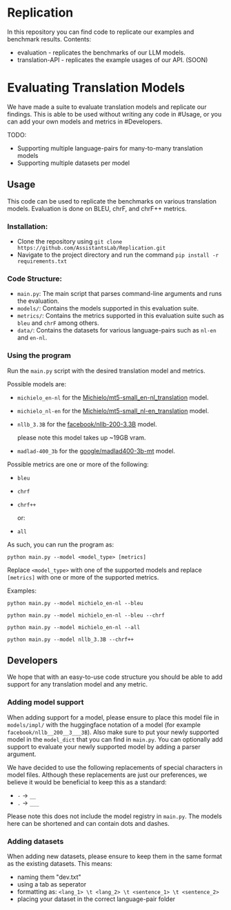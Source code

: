 # Replication
In this repository you can find code to replicate our examples and benchmark results.
Contents:
- evaluation - replicates the benchmarks of our LLM models.
- translation-API - replicates the example usages of our API. (SOON)


# Evaluating Translation Models 

We have made a suite to evaluate translation models and replicate our findings. This is able to be used without writing any code in #Usage, or you can add your own models and metrics in #Developers.

TODO:
- Supporting multiple language-pairs for many-to-many translation models
- Supporting multiple datasets per model

## Usage

This code can be used to replicate the benchmarks on various translation models. Evaluation is done on BLEU, chrF, and chrF++ metrics.

### Installation:

- Clone the repository using ``git clone https://github.com/AssistantsLab/Replication.git``
- Navigate to the project directory and run the command ``pip install -r requirements.txt``

### Code Structure:

- `main.py`: The main script that parses command-line arguments and runs the evaluation.
- `models/`: Contains the models supported in this evaluation suite.
- `metrics/`: Contains the metrics supported in this evaluation suite such as `bleu` and `chrF` among others.
- `data/`: Contains the datasets for various language-pairs such as `nl-en` and `en-nl`.

### Using the program 

Run the `main.py` script with the desired translation model and metrics.

Possible models are:
  - `michielo_en-nl` for the [Michielo/mt5-small_en-nl_translation](https://huggingface.co/Michielo/mt5-small_en-nl_translation) model.
  - `michielo_nl-en` for the [Michielo/mt5-small_nl-en_translation](https://huggingface.co/Michielo/mt5-small_nl-en_translation) model.
  - `nllb_3.3B` for the [facebook/nllb-200-3.3B](https://huggingface.co/facebook/nllb-200-3.3B) model.

    please note this model takes up ~19GB vram.
  -   `madlad-400_3b` for the [google/madlad400-3b-mt](https://huggingface.co/google/madlad400-3b-mt) model.
  
  Possible metrics are one or more of the following:
  - `bleu`
  - `chrf`
  - `chrf++`
  
    or:
  - `all`

As such, you can run the program as:

```python main.py --model <model_type> [metrics]```

Replace `<model_type>` with one of the supported models and replace `[metrics]` with one or more of the supported metrics.

Examples:

```python main.py --model michielo_en-nl --bleu```

```python main.py --model michielo_en-nl --bleu --chrf```

```python main.py --model michielo_en-nl --all```

```python main.py --model nllb_3.3B --chrf++```


## Developers

We hope that with an easy-to-use code structure you should be able to add support for any translation model and any metric.


### Adding model support
When adding support for a model, please ensure to place this model file in `models/impl/` with the huggingface notation of a model (for example `facebook/nllb__200__3___3B`). Also make sure to put your newly supported model in the `model_dict` that you can find in `main.py`. You can optionally add support to evaluate your newly supported model by adding a parser argument.

We have decided to use the following replacements of special characters in model files. Although these replacements are just our preferences, we believe it would be beneficial to keep this as a standard:
- `-` -> `__`
- `.` -> `___`

Please note this does not include the model registry in `main.py`. The models here can be shortened and can contain dots and dashes.

### Adding datasets

When adding new datasets, please ensure to keep them in the same format as the existing datasets. This means:
- naming them "dev.txt"
- using a tab as seperator
- formatting as: `<lang_1> \t <lang_2> \t <sentence_1> \t <sentence_2>`
- placing your dataset in the correct language-pair folder
